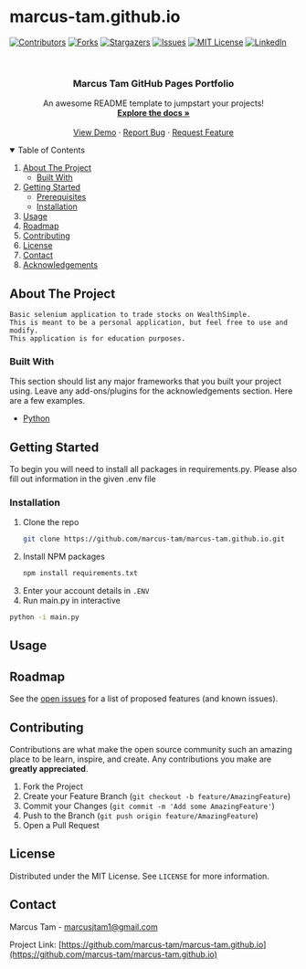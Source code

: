 # marcus-tam.github.io

<!--
Template provided by othneildrew/Best-README-Template
-->

[![Contributors][contributors-shield]][contributors-url]
[![Forks][forks-shield]][forks-url]
[![Stargazers][stars-shield]][stars-url]
[![Issues][issues-shield]][issues-url]
[![MIT License][license-shield]][license-url]
[![LinkedIn][linkedin-shield]][linkedin-url]

<!-- PROJECT LOGO -->
<br />
<p align="center">
  <!-- <a href="https://github.com/othneildrew/Best-README-Template">
    <img src="images/logo.png" alt="Logo" width="80" height="80">
  </a> -->

  <h3 align="center">Marcus Tam GitHub Pages Portfolio</h3>

  <p align="center">
    An awesome README template to jumpstart your projects!
    <br />
    <a href="https://github.com/marcus-tam/marcus-tam.github.io"><strong>Explore the docs »</strong></a>
    <br />
    <br />
    <a href="https://github.com/marcus-tam/marcus-tam.github.io">View Demo</a>
    ·
    <a href="https://github.com/marcus-tam/marcus-tam.github.io/issues">Report Bug</a>
    ·
    <a href="https://github.com/marcus-tam/marcus-tam.github.io/issues">Request Feature</a>
  </p>
</p>

<!-- TABLE OF CONTENTS -->
<details open="open">
  <summary>Table of Contents</summary>
  <ol>
    <li>
      <a href="#about-the-project">About The Project</a>
      <ul>
        <li><a href="#built-with">Built With</a></li>
      </ul>
    </li>
    <li>
      <a href="#getting-started">Getting Started</a>
      <ul>
        <li><a href="#prerequisites">Prerequisites</a></li>
        <li><a href="#installation">Installation</a></li>
      </ul>
    </li>
    <li><a href="#usage">Usage</a></li>
    <li><a href="#roadmap">Roadmap</a></li>
    <li><a href="#contributing">Contributing</a></li>
    <li><a href="#license">License</a></li>
    <li><a href="#contact">Contact</a></li>
    <li><a href="#acknowledgements">Acknowledgements</a></li>
  </ol>
</details>

<!-- ABOUT THE PROJECT -->

## About The Project

<!-- [![Product Name Screen Shot][product-screenshot]](https://example.com) -->

    Basic selenium application to trade stocks on WealthSimple.
    This is meant to be a personal application, but feel free to use and modify.
    This application is for education purposes.

### Built With

This section should list any major frameworks that you built your project using. Leave any add-ons/plugins for the acknowledgements section. Here are a few examples.

- [Python](https://www.python.org/downloads/)

<!-- GETTING STARTED -->

## Getting Started

To begin you will need to install all packages in requirements.py. Please also fill out information in the given .env file

<!-- ### Prerequisites

This is an example of how to list things you need to use the software and how to install them.
* npm
  ```sh
  npm install npm@latest -g
  ```
-->

### Installation

1. Clone the repo
   ```sh
   git clone https://github.com/marcus-tam/marcus-tam.github.io.git
   ```
2. Install NPM packages
   ```sh
   npm install requirements.txt
   ```
3. Enter your account details in `.ENV`
4. Run main.py in interactive

```sh
python -i main.py
```

<!-- USAGE EXAMPLES -->

## Usage

<!--
Use this space to show useful examples of how a project can be used. Additional screenshots, code examples and demos work well in this space. You may also link to more resources.

_For more examples, please refer to the [Documentation](https://example.com)_ -->

<!-- ROADMAP -->

## Roadmap

See the [open issues](https://github.com/marcus-tam/marcus-tam.github.io/issues) for a list of proposed features (and known issues).

<!-- CONTRIBUTING -->

## Contributing

Contributions are what make the open source community such an amazing place to be learn, inspire, and create. Any contributions you make are **greatly appreciated**.

1. Fork the Project
2. Create your Feature Branch (`git checkout -b feature/AmazingFeature`)
3. Commit your Changes (`git commit -m 'Add some AmazingFeature'`)
4. Push to the Branch (`git push origin feature/AmazingFeature`)
5. Open a Pull Request

<!-- LICENSE -->

## License

Distributed under the MIT License. See `LICENSE` for more information.

<!-- CONTACT -->

## Contact

Marcus Tam - marcusjtam1@gmail.com

Project Link: [https://github.com/marcus-tam/marcus-tam.github.io](https://github.com/marcus-tam/marcus-tam.github.io)

<!-- ACKNOWLEDGEMENTS
## Acknowledgements
* [GitHub Emoji Cheat Sheet](https://www.webpagefx.com/tools/emoji-cheat-sheet)
* [Img Shields](https://shields.io)
* [Choose an Open Source License](https://choosealicense.com)
* [GitHub Pages](https://pages.github.com)
* [Animate.css](https://daneden.github.io/animate.css)
* [Loaders.css](https://connoratherton.com/loaders)
* [Slick Carousel](https://kenwheeler.github.io/slick)
* [Smooth Scroll](https://github.com/cferdinandi/smooth-scroll)
* [Sticky Kit](http://leafo.net/sticky-kit)
* [JVectorMap](http://jvectormap.com)
* [Font Awesome](https://fontawesome.com) -->

<!-- MARKDOWN LINKS & IMAGES -->
<!-- https://www.markdownguide.org/basic-syntax/#reference-style-links -->

[contributors-shield]: https://img.shields.io/github/contributors/marcus-tam/marcus-tam.github.io.svg?style=for-the-badge
[contributors-url]: https://github.com/marcus-tam/marcus-tam.github.io/graphs/contributors
[forks-shield]: https://img.shields.io/github/forks/marcus-tam/marcus-tam.github.io.svg?style=for-the-badge
[forks-url]: https://github.com/marcus-tam/marcus-tam.github.io/network/members
[stars-shield]: https://img.shields.io/github/stars/marcus-tam/marcus-tam.github.io.svg?style=for-the-badge
[stars-url]: https://github.com/marcus-tam/marcus-tam.github.io/stargazers
[issues-shield]: https://img.shields.io/github/issues/marcus-tam/marcus-tam.github.io.svg?style=for-the-badge
[issues-url]: https://github.com/marcus-tam/marcus-tam.github.io/issues
[license-shield]: https://img.shields.io/github/license/marcus-tam/marcus-tam.github.io.svg?style=for-the-badge
[license-url]: https://github.com/marcus-tam/marcus-tam.github.io/blob/master/LICENSE
[linkedin-shield]: https://img.shields.io/badge/-LinkedIn-black.svg?style=for-the-badge&logo=linkedin&colorB=555
[linkedin-url]: https://www.linkedin.com/in/marcus-tam-256149199/
